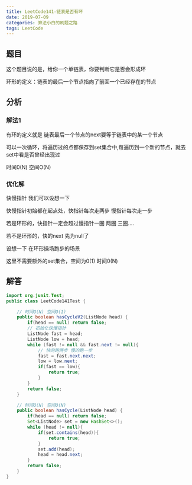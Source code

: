 ```yaml
---
title: LeetCode141-链表是否有环
date: 2019-07-09
categories: 算法小白的刷题之路
tags: LeetCode
---
```


## 题目
这个题目说的是，给你一个单链表，你要判断它是否会形成环

环形的定义：链表的最后一个节点指向了前面一个已经存在的节点

## 分析
### 解法1
有环的定义就是 链表最后一个节点的next要等于链表中的某一个节点

可以一次循环，将遍历过的点都保存到set集合中,每遍历到一个新的节点，就去set中看是否曾经出现过

时间0(N) 空间O(N)

### 优化解
快慢指针 我们可以设想一下 

快慢指针初始都在起点处，快指针每次走两步 慢指针每次走一步

若是环形的，快指针一定会超过慢指针一圈 两圈 三圈....

若不是环形的，快的next 先为null了

设想一下 在环形操场跑步的场景 

这里不需要额外的set集合，空间为0(1) 时间0(N)

## 解答

````java
import org.junit.Test;
public class LeetCode141Test {

	// 时间O(N) 空间O(1)
	public boolean hasCycleV2(ListNode head) {
		if(head == null) return false;
		// 初始化快慢指针
		ListNode fast = head;
		ListNode low = head;
		while (fast != null && fast.next != null){
			// 快的跑两步 慢的跑一步
			fast = fast.next.next;
			low = low.next;
			if(fast == low){
				return true;
			}
		}
		return false;
	}

	// 时间O(N) 空间O(N)
	public boolean hasCycle(ListNode head) {
		if(head == null) return false;
		Set<ListNode> set = new HashSet<>();
		while (head != null){
			if(set.contains(head)){
				return true;
			}
			set.add(head);
			head = head.next;
		}
		return false;
	}
}


````









